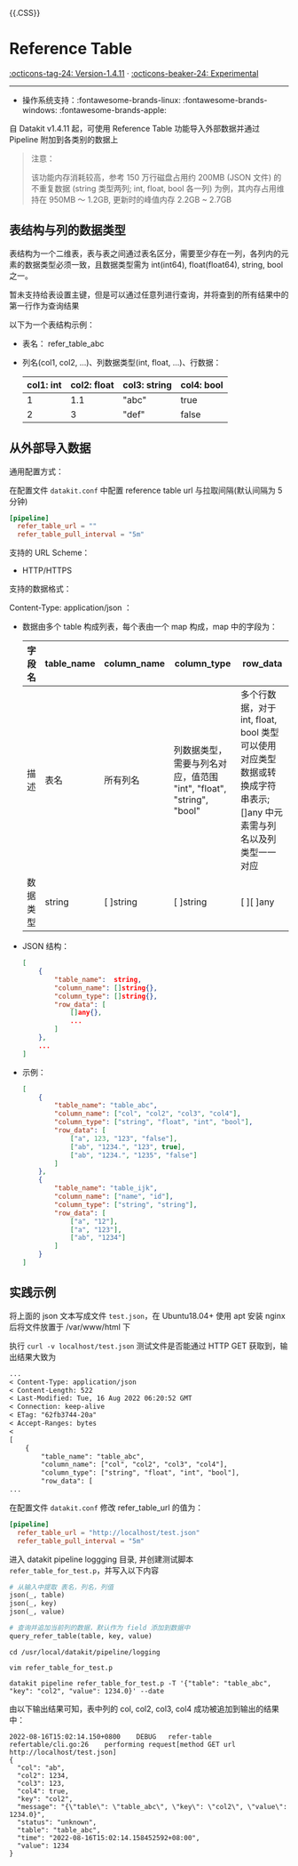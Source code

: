 {{.CSS}}

# Reference Table

[:octicons-tag-24: Version-1.4.11](../datakit/changelog.md#cl-1.4.6) ·
[:octicons-beaker-24: Experimental](../datakit/index.md#experimental)

---

- 操作系统支持：:fontawesome-brands-linux: :fontawesome-brands-windows: :fontawesome-brands-apple:

自 Datakit v1.4.11 起，可使用 Reference Table 功能导入外部数据并通过 Pipeline 附加到各类别的数据上

> 注意：
>
> 该功能内存消耗较高，参考 150 万行磁盘占用约 200MB (JSON 文件) 的不重复数据 (string 类型两列; int, float, bool 各一列) 为例，其内存占用维持在 950MB ～ 1.2GB, 更新时的峰值内存 2.2GB ~ 2.7GB

## 表结构与列的数据类型

表结构为一个二维表，表与表之间通过表名区分，需要至少存在一列，各列内的元素的数据类型必须一致，且数据类型需为 int(int64), float(float64), string, bool 之一。

暂未支持给表设置主键，但是可以通过任意列进行查询，并将查到的所有结果中的第一行作为查询结果

以下为一个表结构示例：

- 表名： refer_table_abc
- 列名(col1, col2, ...)、列数据类型(int, float, ...)、行数据：

    |col1: int | col2: float| col3: string | col4: bool|
    |---|---|---|---|
    |1|1.1|"abc"|true|
    |2| 3| "def"| false|

## 从外部导入数据

通用配置方式：

在配置文件 `datakit.conf` 中配置 reference table url 与拉取间隔(默认间隔为 5 分钟)

```toml
[pipeline]
  refer_table_url = ""
  refer_table_pull_interval = "5m"
```

支持的 URL Scheme：

- HTTP/HTTPS

支持的数据格式：

Content-Type: application/json ：

  * 数据由多个 table 构成列表，每个表由一个 map 构成，map 中的字段为：

    | 字段名 | table_name | column_name | column_type | row_data|
    | --- | ---| --| --| ---|
    | 描述   | 表名| 所有列名 | 列数据类型，需要与列名对应，值范围 "int", "float", "string", "bool"| 多个行数据，对于 int, float, bool 类型可以使用对应类型数据或转换成字符串表示; []any 中元素需与列名以及列类型一一对应 |
    | 数据类型  | string | [ ]string | [ ]string| [ ][ ]any|

  * JSON 结构：
  
    ```json
    [
        {
            "table_name":  string,
            "column_name": []string{},
            "column_type": []string{},
            "row_data": [
                []any{},
                ...
            ]
        },
        ...
    ]
    ```

  * 示例：

    ```json
    [
        {
            "table_name": "table_abc",
            "column_name": ["col", "col2", "col3", "col4"],
            "column_type": ["string", "float", "int", "bool"],
            "row_data": [
                ["a", 123, "123", "false"],
                ["ab", "1234.", "123", true],
                ["ab", "1234.", "1235", "false"]
            ]
        },
        {
            "table_name": "table_ijk",
            "column_name": ["name", "id"],
            "column_type": ["string", "string"],
            "row_data": [
                ["a", "12"],
                ["a", "123"],
                ["ab", "1234"]
            ]
        }
    ]
    ```

## 实践示例

将上面的 json 文本写成文件 `test.json`，在 Ubuntu18.04+ 使用 apt 安装 nginx 后将文件放置于 /var/www/html 下

执行 `curl -v localhost/test.json` 测试文件是否能通过 HTTP GET 获取到，输出结果大致为

```txt
...
< Content-Type: application/json
< Content-Length: 522
< Last-Modified: Tue, 16 Aug 2022 06:20:52 GMT
< Connection: keep-alive
< ETag: "62fb3744-20a"
< Accept-Ranges: bytes
< 
[
    {
        "table_name": "table_abc",
        "column_name": ["col", "col2", "col3", "col4"],
        "column_type": ["string", "float", "int", "bool"],
        "row_data": [
...
```

在配置文件 `datakit.conf` 修改 refer_table_url 的值为：

```toml
[pipeline]
  refer_table_url = "http://localhost/test.json"
  refer_table_pull_interval = "5m"
```

进入 datakit pipeline loggging 目录, 并创建测试脚本 `refer_table_for_test.p`，并写入以下内容

```python
# 从输入中提取 表名，列名，列值
json(_, table)
json(_, key)
json(_, value)

# 查询并追加当前列的数据，默认作为 field 添加到数据中
query_refer_table(table, key, value)

```

```shell
cd /usr/local/datakit/pipeline/logging

vim refer_table_for_test.p

datakit pipeline refer_table_for_test.p -T '{"table": "table_abc", "key": "col2", "value": 1234.0}' --date
```

由以下输出结果可知，表中列的 col, col2, col3, col4 成功被追加到输出的结果中：

```shell
2022-08-16T15:02:14.150+0800	DEBUG	refer-table	refertable/cli.go:26	performing request[method GET url http://localhost/test.json]
{
  "col": "ab",
  "col2": 1234,
  "col3": 123,
  "col4": true,
  "key": "col2",
  "message": "{\"table\": \"table_abc\", \"key\": \"col2\", \"value\": 1234.0}",
  "status": "unknown",
  "table": "table_abc",
  "time": "2022-08-16T15:02:14.158452592+08:00",
  "value": 1234
}
```
